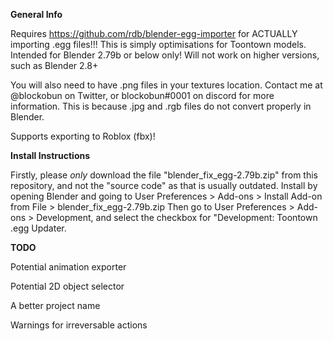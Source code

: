**General Info**

Requires https://github.com/rdb/blender-egg-importer for ACTUALLY importing .egg files!!!
This is simply optimisations for Toontown models.
Intended for Blender 2.79b or below only! Will not work on higher versions, such as Blender 2.8+

You will also need to have .png files in your textures location. Contact me at @blockobun on Twitter, or blockobun#0001 on discord for more information. This is because .jpg and .rgb files do not convert properly in Blender.

Supports exporting to Roblox (fbx)!

**Install Instructions**

Firstly, please *only* download the file "blender_fix_egg-2.79b.zip" from this repository, and not the "source code" as that is usually outdated.
Install by opening Blender and going to User Preferences > Add-ons >  Install Add-on from File > blender_fix_egg-2.79b.zip
Then go to User Preferences > Add-ons > Development, and select the checkbox for "Development: Toontown .egg Updater.

**TODO**

Potential animation exporter

Potential 2D object selector

A better project name

Warnings for irreversable actions
